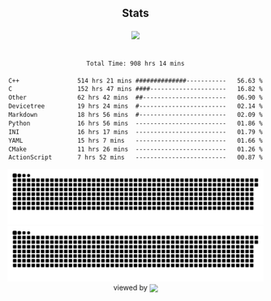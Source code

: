 


<div align="center">

## Stats
<img style="margin: 5px;" src="https://github-readme-stats.vercel.app/api?username=Sylensky&hide=stars&cache_seconds=1800&count_private=true&show_icons=true&include_all_commits=true&hide_border=false&theme=github_dark"/>
</div><br>

<div align="center">

<!--START_SECTION:waka-->

```txt
Total Time: 908 hrs 14 mins

C++                514 hrs 21 mins ##############-----------   56.63 %
C                  152 hrs 47 mins ####---------------------   16.82 %
Other              62 hrs 42 mins  ##-----------------------   06.90 %
Devicetree         19 hrs 24 mins  #------------------------   02.14 %
Markdown           18 hrs 56 mins  #------------------------   02.09 %
Python             16 hrs 56 mins  -------------------------   01.86 %
INI                16 hrs 17 mins  -------------------------   01.79 %
YAML               15 hrs 7 mins   -------------------------   01.66 %
CMake              11 hrs 26 mins  -------------------------   01.26 %
ActionScript       7 hrs 52 mins   -------------------------   00.87 %
```

<!--END_SECTION:waka-->

</div>

<div align="center">
<img src="https://raw.githubusercontent.com/Sylensky/Sylensky/animation/github-contribution-grid-blue-snake-dark.svg#gh-dark-mode-only"/>
<img src="https://raw.githubusercontent.com/Sylensky/Sylensky/animation/github-contribution-grid-snake.svg#gh-light-mode-only"/>
</div>

<div align="center">
viewed by <img src="https://visitor-badge.laobi.icu/badge?page_id=Sylensky.Sylensky" align="center" height="20" width="" />
</div>
